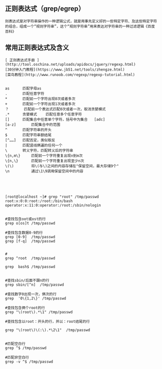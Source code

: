 ## 正则表达式（grep/egrep）
	则表达式是对字符串操作的一种逻辑公式，就是用事先定义好的一些特定字符、及这些特定字符的组合，组成一个“规则字符串”，这个“规则字符串”用来表达对字符串的一种过滤逻辑《百度百科》

## 常用正则表达式及含义
	[ 正则表达式手册 ](http://tool.oschina.net/uploads/apidocs/jquery/regexp.html)
	[30分钟入门教程](https://www.jb51.net/tools/zhengze.html)
	[菜鸟教程](http://www.runoob.com/regexp/regexp-tutorial.html)

	
	as		匹配字母as
	.		匹配任意字符
	*   	匹配前一个字符出现0次或者多次
	+	    匹配前一个字符出现1次或者多次
	？		匹配前一个表达式匹配0次或者一次，取消贪婪模式
	.*		贪婪模式	匹配任意多个任意字符
	[]		匹配集合中任意单个字符，括号中为集合   [adc]
	[a-z]		匹配集合中的范围
	^		匹配字符串的开头
	$		匹配字符串额结尾
	[^……]	匹配否定，类似取反
	|		匹配竖线俩遍的任何一个
	\		转义字符，匹配转义后的字符串
	\{n,m\}		匹配前一个字符重复出现n到m次
	\{n,\}		匹配前一个字符重复出现至少n次
	\(\)		将\(与\)之间的内容存储在"保留空间，最大存储9个"
	\n			通过\1\9调用保留空间中的内容


	


	[root@localhost ~]# grep "root" /tmp/passwd 
	root:x:0:0:root:/root:/bin/bash
	operator:x:11:0:operator:/root:/sbin/nologin


	#查找包含oot或ost的行
	grep o[os]t /tmp/passwd

	#查找包含数据0-9的行
	grep [0-9]  /tmp/passwd
	grep [f-q]  /tmp/passwd

	
	#
	grep ^root	/tmp/passwd

	grep  bash$ /tmp/passwd


	#查找sbin/后面不跟n的行
	grep sbin/[^n]  /tmp/passwd

	#查找数字0出现一次，俩次的行
	grep  '0\{1,2\}' /tmp/passwd

	#查找包含俩个root的行
	grep "\(root\).*\1" /tmp/passwd

	#查找包含以root：开头的行，并以：root结尾的行

	grep "\(root\)\(:\).*\2\1"  /tmp/passwd


	#匹配空白行
	grep ^$ /tmp/passwd
	
	#匹配非空白行
	grep -v ^$ /tmp/passwd
	